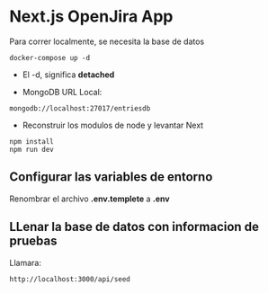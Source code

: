 # Next.js OpenJira App
Para correr localmente, se necesita la base de datos
```
docker-compose up -d
```

* El -d, significa __detached__

* MongoDB URL Local:
```
mongodb://localhost:27017/entriesdb
```

* Reconstruir los modulos de node y levantar Next
```
npm install
npm run dev
```

## Configurar las variables de entorno
Renombrar el archivo __.env.templete__ a __.env__

## LLenar la base de datos con informacion de pruebas

Llamara:
```
http://localhost:3000/api/seed
```